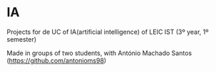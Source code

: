 # IA
Projects for de UC of IA(artificial intelligence) of LEIC IST (3º year, 1º semester)

Made in groups of two students, with António Machado Santos (https://github.com/antonioms98)

